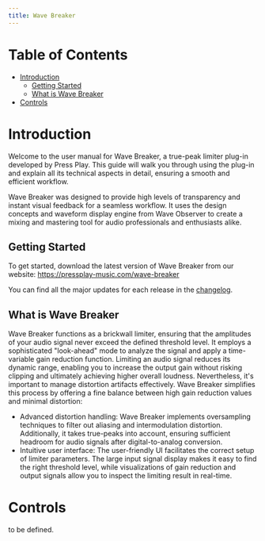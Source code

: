 ```yaml
---
title: Wave Breaker
---
```


# Table of Contents<!-- omit in toc -->

- [Introduction](#introduction)
  - [Getting Started](#getting-started)
  - [What is Wave Breaker](#what-is-wave-breaker)
- [Controls](#controls)

# Introduction

Welcome to the user manual for Wave Breaker, a true-peak limiter plug-in developed by Press Play. This guide will walk you through using the plug-in and explain all its technical aspects in detail, ensuring a smooth and efficient workflow.

Wave Breaker was designed to provide high levels of transparency and instant visual feedback for a seamless workflow. It uses the design concepts and waveform display engine from Wave Observer to create a mixing and mastering tool for audio professionals and enthusiasts alike.

## Getting Started

To get started, download the latest version of Wave Breaker from our website: <https://pressplay-music.com/wave-breaker>

You can find all the major updates for each release in the [changelog](CHANGELOG.md).

## What is Wave Breaker

Wave Breaker functions as a brickwall limiter, ensuring that the amplitudes of your audio signal never exceed the defined threshold level. It employs a sophisticated "look-ahead" mode to analyze the signal and apply a time-variable gain reduction function. Limiting an audio signal reduces its dynamic range, enabling you to increase the output gain without risking clipping and ultimately achieving higher overall loudness. Nevertheless, it's important to manage distortion artifacts effectively. Wave Breaker simplifies this process by offering a fine balance between high gain reduction values and minimal distortion:

- Advanced distortion handling: Wave Breaker implements oversampling techniques to filter out aliasing and intermodulation distortion. Additionally, it takes true-peaks into account, ensuring sufficient headroom for audio signals after digital-to-analog conversion.
- Intuitive user interface: The user-friendly UI facilitates the correct setup of limiter parameters. The large input signal display makes it easy to find the right threshold level, while visualizations of gain reduction and output signals allow you to inspect the limiting result in real-time.

# Controls

to be defined.